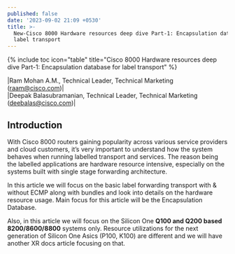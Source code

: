 ```yaml
---
published: false
date: '2023-09-02 21:09 +0530'
title: >-
  New-Cisco 8000 Hardware resources deep dive Part-1: Encapsulation database for
  label transport
---
```

{% include toc icon="table" title="Cisco 8000 Hardware resources deep dive Part-1: Encapsulation database for label transport" %}

|Ram Mohan A.M., Technical Leader, Technical Marketing (raam@cisco.com)|  
|Deepak Balasubramanian, Technical Leader, Technical Marketing (deebalas@cisco.com)|  

## Introduction  

With Cisco 8000 routers gaining popularity across various service providers and cloud customers, it’s very important to understand how the system behaves when running labelled transport and services. The reason being the labelled applications are hardware resource intensive, especially on the systems built with single stage forwarding architecture.

In this article we will focus on the basic label forwarding transport with & without ECMP along with bundles and look into details on the hardware resource usage. Main focus for this article will be the Encapsulation Database.

Also, in this article we will focus on the Silicon One **Q100 and Q200 based 8200/8600/8800** systems only.
Resource utilizations for the next generation of Silicon One Asics (P100, K100) are different and we will have another XR docs article focusing on that.


